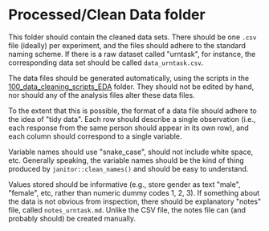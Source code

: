 
# Processed/Clean Data folder

This folder should contain the cleaned data sets. There should be one `.csv` 
file (ideally) per experiment, and the files should adhere to the standard 
naming scheme. If there is a raw dataset called "urntask", for instance, the 
corresponding data set should be called `data_urntask.csv`.

The data files should be generated automatically, using the scripts in the
[100_data_cleaning_scripts_EDA](./100_data_cleaning_scripts_EDA) folder. They should not be edited by hand, 
nor should any of the analysis files alter these data files.

To the extent that this is possible, the format of a data file should adhere 
to the idea of "tidy data". Each row should describe a single observation 
(i.e., each response from the same person should appear in its own row), and
each column should correspond to a single variable.

Variable names should use "snake_case", should not include white space, etc.
Generally speaking, the variable names should be the kind of thing produced by
`janitor::clean_names()` and should be easy to understand. 

Values stored should be informative (e.g., store gender as text "male", "female",
etc, rather than numeric dummy codes 1, 2, 3). If something about the data is 
not obvious from inspection, there should be explanatory "notes"
file, called `notes_urntask.md`. Unlike the CSV file, the notes file can 
(and probably should) be created manually.
